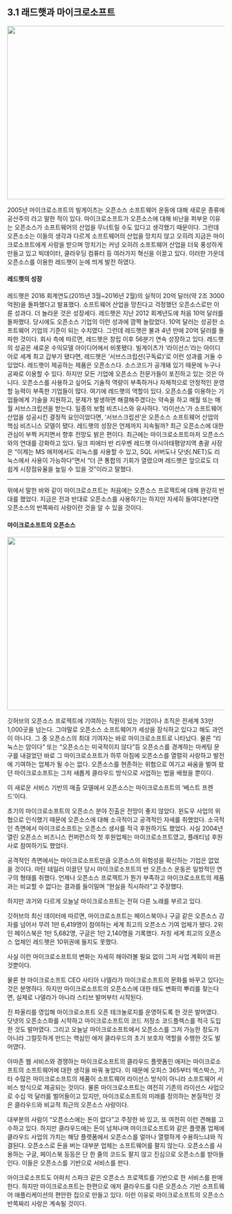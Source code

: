 ## 3.1 래드햇과 마이크로소프트

<img src="https://i1.wp.com/byline.network/wp-content/uploads/2016/04/opensource.jpg" width="700" height="400"></img>

 2005년 마이크로소프트의 빌게이츠는 오픈소스 소프트웨어 운동에 대해 새로운 종류에 공산주의 라고 말한 적이 있다. 마이크로소프트가 오픈소스에 대해 비난을 퍼부운 이유는 오픈소스가 소프트웨어의 산업을 무너트릴 수도 있다고 생각했기 때문이다. 그런데 오픈소소는 이들의 생각과 다르게 소프트웨어의 산업을 망치지 않고 오히려 지금은 마이크로소프트에게 사랑을 받으며 망치기는 커넝 오히려 소프트웨어 산업을 더욱 풍성하게 만들고 있고 빅데이터, 클라우딩 컴퓨터 등 여러가지 혁신을 이끌고 있다. 이러한 가운데 오픈소스를 이용한 레드햇이 눈에 띄게 발전 하였다.

#### 레드햇의 성장


레드햇은 2016 회계연도(2015년 3월~2016년 2월)의 실적이 20억 달러(약 2조 3000억원)을 돌파했다고 발표했다. 소프트웨어 산업을 망친다고 걱정했던 오픈소스로만 이룬 성과다. 더 놀라운 것은 성장세다. 레드햇은 지난 2012 회계년도에 처음 10억 달러를 돌파했다. 당시에도 오픈소스 기업의 이런 성과에 깜짝 놀랐었다. 10억 달러는 성공한 소프트웨어 기업의 기준이 되는 수치였다. 그런데 레드햇은 불과 4년 만에 20억 달러를 돌파한 것이다. 회사 측에 따르면, 레드햇은 창립 이후 56분기 연속 성장하고 있다.
레드햇의 성공은 새로운 수익모델 아이디어에서 비롯됐다. 빌게이츠가 ‘라이선스’라는 아이디어로 세계 최고 갑부가 됐다면, 레드햇은 ‘서브스크립션(구독료)’로 이런 성과를 거둘 수 있었다.
레드햇이 제공하는 제품은 오픈소스다. 소스코드가 공개돼 있기 때문에 누구나 공짜로 이용할 수 있다. 하지만 모든 기업에 오픈소스 전문가들이 포진하고 있는 것은 아니다. 오픈소스를 사용하고 싶어도 기술적 역량이 부족하거나 자체적으로 안정적인 운영할 능력이 부족한 기업들이 많다.
여기에 레드햇의 역할이 있다. 오픈소스를 이용하는 기업들에게 기술을 지원하고, 문제가 발생하면 해결해주겠다는 약속을 하고 매월 또는 매월 서브스크립션을 받는다. 일종의 보험 비즈니스와 유사하다.
‘라이선스’가 소프트웨어 산업을 성공시킨 결정적 요인이었다면, ‘서브스크립션’은 오픈소스 소프트웨어 산업의 핵심 비즈니스 모델이 됐다.
레드햇의 성장은 언제까지 지속될까? 최근 오픈소스에 대한 관심이 부쩍 커지면서 향후 전망도 밝은 편이다. 최근에는 마이크로소프트마저 오픈소스와의 연대를 강화하고 있다.
딜크 피에터 반 리우벤 레드햇 아시아태평양지역 총괄 사장은 “이제는 MS 애저에서도 리눅스를 사용할 수 있고, SQL 서버도나 닷넷(.NET)도 리눅스에서 사용이 가능하다”면서 “더 큰 통합의 기회가 열렸으며 레드햇은 앞으로도 더 쉽게 시장점유율을 높일 수 있을 것”이라고 말했다.


----------------------------------------------------------------------------------------------------------------------------

 위에서 말한 바와 같이 마이크로소프트는 처음에는 오픈소스 프로젝트에 대해 완강히 반대를 했었다. 지금은 전과 반대로 오픈소스를 사용하기는 하지만 자세히 들여다본다면 오픈소스의 반쪽짜리 사랑이란 것을 알 수 있을 것이다.

#### 마이크로소프트의 오픈소스


<img src="http://www.ddaily.co.kr/data/photos/cdn/20161250/art_1481601478.jpg" width="700" height="400"></img>


깃허브의 오픈소스 프로젝트에 기여하는 직원이 있는 기업이나 조직은 전세계 33만 1,000곳을 넘는다. 그야말로 오픈소스 소프트웨어가 세상을 잠식하고 있다고 해도 과언이 아니다. 그 중 오픈소스의 최대 기여자는 바로 마이크로소프트로 나타났다. 물론 “리눅스는 암이다” 또는 “오픈소스는 미국적이지 않다”등 오픈소스를 경계하는 마케팅 문구를 내걸었던 바로 그 마이크로소프트가 하루 아침에 오픈소스를 열렬히 사랑하고 발전에 기여하는 업체가 될 수는 없다. 오픈소스를 현존하는 위협으로 여기고 싸움을 벌여 왔던 마이크로소프트는 그저 새롭게 클라우드 방식으로 사업하는 법을 배웠을 뿐이다.

이 새로운 서비스 기반의 매출 모델에서 오픈소스는 마이크로소프트의 ‘베스트 프렌드’이다.

초기의 마이크로소프트의 오픈소스 분야 진출은 전망이 좋지 않았다. 윈도우 사업의 위협으로 인식했기 때문에 오픈소스에 대해 소극적이고 공격적인 자세를 취했었다. 소극적인 측면에서 마이크로소프트는 오픈소스 생사를 적극 후원하기도 했었다. 사실 2004년 열린 오픈소스 비즈니스 컨퍼런스의 첫 후원업체는 마이크로소프트였고, 플래티넘 후원사로 참여하기도 했었다.

공격적인 측면에서는 마이크로소프트만큼 오픈소스의 위험성을 확신하는 기업은 없었을 것이다. 마틴 테일러 이끌던 당시 마이크로소프트의 반 오픈소스 운동은 일방적인 연구의 형태를 취했다. 언제나 오픈소스 프로젝트가 뭔가 부족하고 마이크로소프트의 제품과는 비교할 수 없다는 결과를 들이밀며 “현실을 직시하라”고 주장했다.

하지만 과거와 다르게 오늘날 마이크로소프트는 전혀 다른 노래를 부르고 있다.

깃허브의 최신 데이터에 따르면, 마이크로소프트는 페이스북이나 구글 같은 오픈소스 강자를 넘어서 무려 1만 6,419명이 참여하는 세계 최고의 오픈소스 기여 업체가 됐다. 2위인 페이스북은 1만 5,682명, 구글은 1만 2,140명을 기록했다. 자칭 세계 최고의 오픈소스 업체인 레드햇은 10위권에 들지도 못했다.

사실 이런 마이크로소프트의 변화는 자세히 헤아려볼 필요 없이 그저 사업 계획이 바뀐 것뿐이다.

물론 현 마이크로소프트 CEO 사티아 나델라가 마이크로소프트의 문화를 바꾸고 있다는 것은 분명하다. 하지만 마이크로소프트의 오픈소스에 대한 태도 변화의 뿌리를 찾는다면, 실제로 나델라가 아니라 스티브 발머부터 시작된다.

진 파올리를 영입해 마이크로소프트 오픈 테크놀로지를 운영하도록 한 것은 발머였다. 닷넷의 오픈소스화를 시작하고 마이크로소프트의 코드 저장소 코드플렉스를 적극 도입한 것도 발머였다. 그리고 오늘날 마이크로소프트에서 오픈소스를 그저 가능한 정도가 아니라 그럴듯하게 만드는 핵심인 애저 클라우드의 초기 보호자 역할을 수행한 것도 발머였다.

아마존 웹 서비스와 경쟁하는 마이크로소프트의 클라우드 플랫폼인 애저는 마이크로소프트의 소프트웨어에 대한 생각을 바꿔 놓았다. 이 때문에 오피스 365부터 엑스박스, 기타 수많은 마이크로소프트의 제품이 소프트웨어 라이선스 방식이 아니라 소프트웨어 서비스 방식으로 제공되는 것이다. 물론 마이크로소프트는 여전히 기존의 라이선스 사업으로 수십 억 달러를 벌어들이고 있지만, 마이크로소프트의 미래를 정의하는 본질적인 것은 클라우드와 비교적 최근의 오픈소스 사랑이다.

대부분의 사람이 “오픈소스에는 돈이 없다”고 주장한 바 있고, 또 여전히 이런 견해를 고수하고 있다. 하지만 클라우드에는 돈이 넘쳐나며 마이크로소프트와 같은 플랫폼 업체에 클라우드 사업의 가치는 해당 플랫폼에서 오픈소스를 얼마나 열렬하게 수용하느냐와 직결된다. 오픈소스로 돈을 버는 대부분 업체는 소프트웨어를 팔지 않는다. 오픈소스를 사용하는 구글, 페이스북 등등은 단 한 줄의 코드도 팔지 않고 진심으로 오픈소스를 받아들인다. 이들은 오픈소스를 기반으로 서비스를 판다.

마이크로소프트도 아파치 스파크 같은 오픈소스 프로젝트를 기반으로 한 서비스를 판매한다. 하지만 마이크로소프트는 한편으로 애저 클라우드를 다른 오픈소스 기반 소프트웨어 애플리케이션의 편안한 집으로 만들고 있다. 이런 이유로 마이크로소프트의 오픈소스 반쪽짜리 사랑은 계속될 것이다.
